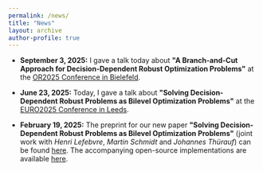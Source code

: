 ```yaml
---
permalink: /news/
title: "News"
layout: archive
author-profile: true
---
```


* **September 3, 2025:** I gave a talk today about **"A Branch-and-Cut Approach for Decision-Dependent Robust Optimization Problems"** at the [OR2025 Conference in Bielefeld](https://or2025.de/).

* **June 23, 2025:** Today, I gave a talk about **"Solving Decision-Dependent Robust Problems as Bilevel Optimization Problems"** at the [EURO2025 Conference in Leeds](https://euro2025leeds.uk/).

* **February 19, 2025:** The preprint for our new paper **"Solving Decision-Dependent Robust Problems as Bilevel Optimization Problems"** (joint work with *Henri Lefebvre*, *Martin Schmidt* and *Johannes Thürauf*) can be found [here](https://optimization-online.org/2025/02/solving-decision-dependent-robust-problems-as-bilevel-optimization-problems/). The accompanying open-source implementations are available [here](https://github.com/simstevens/ddro-via-bilevel). 
